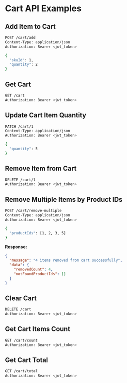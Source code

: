 # Cart API Examples

## Add Item to Cart
```bash
POST /cart/add
Content-Type: application/json
Authorization: Bearer <jwt_token>

{
  "skuId": 1,
  "quantity": 2
}
```

## Get Cart
```bash
GET /cart
Authorization: Bearer <jwt_token>
```

## Update Cart Item Quantity
```bash
PATCH /cart/1
Content-Type: application/json
Authorization: Bearer <jwt_token>

{
  "quantity": 5
}
```

## Remove Item from Cart
```bash
DELETE /cart/1
Authorization: Bearer <jwt_token>
```

## Remove Multiple Items by Product IDs
```bash
POST /cart/remove-multiple
Content-Type: application/json
Authorization: Bearer <jwt_token>

{
  "productIds": [1, 2, 3, 5]
}
```

**Response:**
```json
{
  "message": "4 items removed from cart successfully",
  "data": {
    "removedCount": 4,
    "notFoundProductIds": []
  }
}
```

## Clear Cart
```bash
DELETE /cart
Authorization: Bearer <jwt_token>
```

## Get Cart Items Count
```bash
GET /cart/count
Authorization: Bearer <jwt_token>
```

## Get Cart Total
```bash
GET /cart/total
Authorization: Bearer <jwt_token>
```